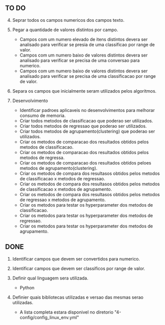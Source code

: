 
## TO DO

4. Seprar todos os campos numericos dos campos texto.

5. Pegar a quantidade de valores distintos por campo.
    - Campos com um numero elevado de itens distintos devera ser analisado para verificar se presia de uma classificao por range de valor.
    - Campos com um numero baixo de valores distintos devera ser analisado para verificar se precisa de uma conversao para numerico.
    - Campos com um numero baixo de valores distintos devera ser analisado para verificar se precisa de uma classificacao por range de valor.
  
6. Separa os campos que inicialmente seram utilizados pelos algoritmos.

7. Desenvolvimento
    
    - Identificar padroes aplicaveis no desenvolvimentos para melhorar consumo de memoria.
    - Criar todos metodos de classificacao que poderao ser utilizados.
    - Criar todos metodos de regressao que poderao ser utilizados.
    - Criar todos metodos de agrupamento(clustering) que poderao ser utilizados.
    - Criar os metodos de comparacao dos resultados obtidos pelos metodos de classificacao.
    - Criar os metodos de comparacao dos resultados obtidos pelos metodos de regressa.
    - Criar os metodos de comparacao dos resultados obtidos peloes metodos de agrupamento(clustering).
    - Criar os metodos de compara dos resultasos obtidos pelos metodos de classificacao x metodos de regressao.
    - Criar os metodos de compara dos resultasos obtidos pelos metodos de classificacao x metodos de agrupamento.
    - Criar os metodos de compara dos resultasos obtidos pelos metodos de regressao x metodos de agrupamento.
    - Criar os metodos para testar os hyperparameter dos metodos de classificacao.
    - Criar os metodos para testar os hyperparameter dos metodos de regressao.
    - Criar os metodos para testar os hyperparameter dos metodos de agrupamento.

## DONE 

1. Identificar campos que devem ser convertidos para numerico.

2. Identificar campos que devem ser classificos por range de valor.

3. Definir qual linguagem sera utilizada. 
    - Python
    
4. Definier quais bibliotecas utilizadas e versao das mesmas serao utilizadas.
    - A lista completa estara disponivel no diretorio "4-config/config_linux_env.yml"
    
    
